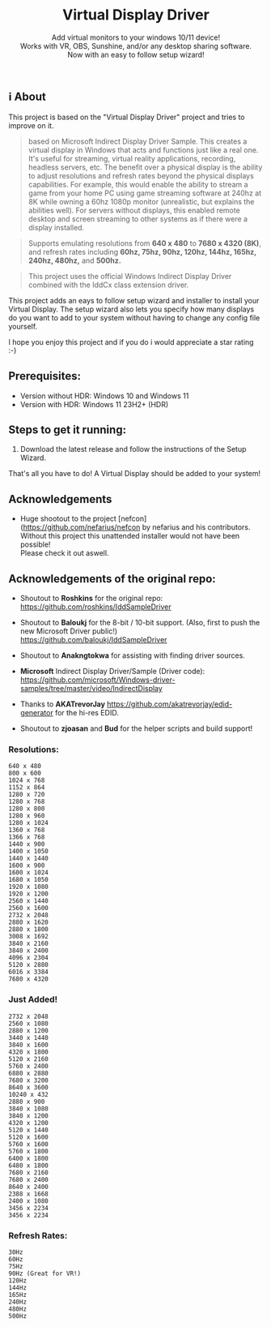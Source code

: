 <p align="center">
  <h1 align="center">Virtual Display Driver</h1>
  <p align="center">
    Add virtual monitors to your windows 10/11 device!
    <br />
    Works with VR, OBS, Sunshine, and/or any desktop sharing software.
    <br />
    Now with an easy to follow setup wizard!
  </p>
</p>

<br>

## ℹ About

This project is based on the "Virtual Display Driver" project and tries to improve on it.

> based on Microsoft Indirect Display Driver Sample. This creates a virtual display in Windows that acts and functions just like a real one. It's useful for streaming, virtual reality applications, recording, headless servers, etc. The benefit over a physical display is the ability to adjust resolutions and refresh rates beyond the physical displays capabilities. For example, this would enable the ability to stream a game from your home PC using game streaming software at 240hz at 8K while owning a 60hz 1080p monitor (unrealistic, but explains the abilities well). For servers without displays, this enabled remote desktop and screen streaming to other systems as if there were a display installed. 

> Supports emulating resolutions from **640 x 480** to **7680 x 4320 (8K)**, and refresh rates including **60hz, 75hz, 90hz, 120hz, 144hz, 165hz, 240hz, 480hz,** and **500hz.**

> This project uses the official Windows Indirect Display Driver combined with the IddCx class extension driver.

This project adds an eays to follow setup wizard and installer to install your Virtual Display. The setup wizard also lets you specify how many displays do you want to add to your system without having to change any config file yourself.
  
I hope you enjoy this project and if you do i would appreciate a star rating :-)


## Prerequisites:

* Version without HDR: Windows 10 and Windows 11
* Version with HDR: Windows 11 23H2+ (HDR)


## Steps to get it running:

1. Download the latest release and follow the instructions of the Setup Wizard.

That's all you have to do! A Virtual Display should be added to your system!

## Acknowledgements

- Huge shootout to the project [nefcon](https://github.com/nefarius/nefcon by nefarius and his contributors.
Without this project this unattended installer would not have been possible!  
Please check it out aswell.


## Acknowledgements of the original repo:

- Shoutout to **Roshkins** for the original repo:
https://github.com/roshkins/IddSampleDriver

- Shoutout to **Baloukj** for the 8-bit / 10-bit support. (Also, first to push the new Microsoft Driver public!)
https://github.com/baloukj/IddSampleDriver

- Shoutout to **Anakngtokwa** for assisting with finding driver sources.

- **Microsoft** Indirect Display Driver/Sample (Driver code): 
https://github.com/microsoft/Windows-driver-samples/tree/master/video/IndirectDisplay

- Thanks to **AKATrevorJay** https://github.com/akatrevorjay/edid-generator for the hi-res EDID.

- Shoutout to **zjoasan** and **Bud** for the helper scripts and build support!


### Resolutions:

    640 x 480
    800 x 600
    1024 x 768
    1152 x 864
    1280 x 720
    1280 x 768
    1280 x 800
    1280 x 960
    1280 x 1024
    1360 x 768
    1366 x 768
    1440 x 900
    1400 x 1050
    1440 x 1440
    1600 x 900
    1600 x 1024
    1680 x 1050
    1920 x 1080
    1920 x 1200
    2560 x 1440
    2560 x 1600
    2732 x 2048
    2880 x 1620
    2880 x 1800
    3008 x 1692
    3840 x 2160
    3840 x 2400
    4096 x 2304
    5120 x 2880
    6016 x 3384
    7680 x 4320

### Just Added!

    2732 x 2048
    2560 x 1080
    2880 x 1200
    3440 x 1440
    3840 x 1600
    4320 x 1800
    5120 x 2160
    5760 x 2400
    6880 x 2880
    7680 x 3200
    8640 x 3600
    10240 x 432
    2880 x 900
    3840 x 1080
    3840 x 1200
    4320 x 1200
    5120 x 1440
    5120 x 1600
    5760 x 1600
    5760 x 1800
    6400 x 1800
    6480 x 1800
    7680 x 2160
    7680 x 2400
    8640 x 2400
    2388 x 1668
    2400 x 1080
    3456 x 2234
    3456 x 2234

### Refresh Rates:

    30Hz
    60Hz
    75Hz
    90Hz (Great for VR!)
    120Hz
    144Hz
    165Hz
    240Hz
    480Hz
    500Hz
